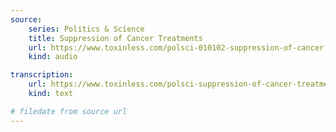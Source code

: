 ```yaml
---
source:
    series: Politics & Science
    title: Suppression of Cancer Treatments
    url: https://www.toxinless.com/polsci-010102-suppression-of-cancer.mp3
    kind: audio

transcription:
    url: https://www.toxinless.com/polsci-suppression-of-cancer-treatments-transcription.pdf
    kind: text

# filedate from source url
---
```

